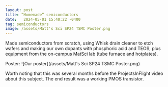 ```yaml
---
layout: post
title: ‟Homemade” semiconductors
date:   2024-05-01 15:40:22 -0400
tag: semiconductors
image: /assets/Matt's Sci SP24 TSMC Poster.png
---
```

Made semiconductors from scratch, using Whisk drain cleaner to etch wafers and making our own dopants with phosphoric acid and TEOS, plus equipment from the on-campus MatSci lab (tube furnace and hotplates).

Poster:
![Our poster](/assets/Matt's Sci SP24 TSMC Poster.png)

Worth noting that this was several months before the ProjectsInFlight video about this subject.
The end result was a working PMOS transistor.